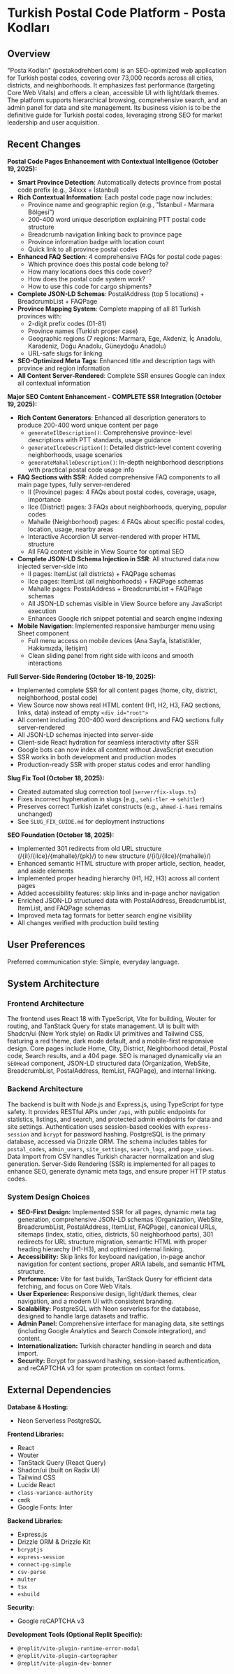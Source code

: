 # Turkish Postal Code Platform - Posta Kodları

## Overview

"Posta Kodları" (postakodrehberi.com) is an SEO-optimized web application for Turkish postal codes, covering over 73,000 records across all cities, districts, and neighborhoods. It emphasizes fast performance (targeting Core Web Vitals) and offers a clean, accessible UI with light/dark themes. The platform supports hierarchical browsing, comprehensive search, and an admin panel for data and site management. Its business vision is to be the definitive guide for Turkish postal codes, leveraging strong SEO for market leadership and user acquisition.

## Recent Changes

**Postal Code Pages Enhancement with Contextual Intelligence (October 19, 2025):**
- **Smart Province Detection**: Automatically detects province from postal code prefix (e.g., 34xxx = İstanbul)
- **Rich Contextual Information**: Each postal code page now includes:
  - Province name and geographic region (e.g., "İstanbul - Marmara Bölgesi")
  - 200-400 word unique description explaining PTT postal code structure
  - Breadcrumb navigation linking back to province page
  - Province information badge with location count
  - Quick link to all province postal codes
- **Enhanced FAQ Section**: 4 comprehensive FAQs for postal code pages:
  - Which province does this postal code belong to?
  - How many locations does this code cover?
  - How does the postal code system work?
  - How to use this code for cargo shipments?
- **Complete JSON-LD Schemas**: PostalAddress (top 5 locations) + BreadcrumbList + FAQPage
- **Province Mapping System**: Complete mapping of all 81 Turkish provinces with:
  - 2-digit prefix codes (01-81)
  - Province names (Turkish proper case)
  - Geographic regions (7 regions: Marmara, Ege, Akdeniz, İç Anadolu, Karadeniz, Doğu Anadolu, Güneydoğu Anadolu)
  - URL-safe slugs for linking
- **SEO-Optimized Meta Tags**: Enhanced title and description tags with province and region information
- **All Content Server-Rendered**: Complete SSR ensures Google can index all contextual information

**Major SEO Content Enhancement - COMPLETE SSR Integration (October 19, 2025):**
- **Rich Content Generators**: Enhanced all description generators to produce 200-400 word unique content per page
  - `generateIlDescription()`: Comprehensive province-level descriptions with PTT standards, usage guidance
  - `generateIlceDescription()`: Detailed district-level content covering neighborhoods, usage scenarios
  - `generateMahalleDescription()`: In-depth neighborhood descriptions with practical postal code usage info
- **FAQ Sections with SSR**: Added comprehensive FAQ components to all main page types, fully server-rendered
  - Il (Province) pages: 4 FAQs about postal codes, coverage, usage, importance
  - Ilce (District) pages: 3 FAQs about neighborhoods, querying, popular codes
  - Mahalle (Neighborhood) pages: 4 FAQs about specific postal codes, location, usage, nearby areas
  - Interactive Accordion UI server-rendered with proper HTML structure
  - All FAQ content visible in View Source for optimal SEO
- **Complete JSON-LD Schema Injection in SSR**: All structured data now injected server-side into <head>
  - Il pages: ItemList (all districts) + FAQPage schemas
  - Ilce pages: ItemList (all neighborhoods) + FAQPage schemas
  - Mahalle pages: PostalAddress + BreadcrumbList + FAQPage schemas
  - All JSON-LD schemas visible in View Source before any JavaScript execution
  - Enhances Google rich snippet potential and search engine indexing
- **Mobile Navigation**: Implemented responsive hamburger menu using Sheet component
  - Full menu access on mobile devices (Ana Sayfa, İstatistikler, Hakkımızda, İletişim)
  - Clean sliding panel from right side with icons and smooth interactions

**Full Server-Side Rendering (October 18-19, 2025):**
- Implemented complete SSR for all content pages (home, city, district, neighborhood, postal code)
- View Source now shows real HTML content (H1, H2, H3, FAQ sections, links, data) instead of empty `<div id="root">`
- All content including 200-400 word descriptions and FAQ sections fully server-rendered
- All JSON-LD schemas injected into <head> server-side
- Client-side React hydration for seamless interactivity after SSR
- Google bots can now index all content without JavaScript execution
- SSR works in both development and production modes
- Production-ready SSR with proper status codes and error handling

**Slug Fix Tool (October 18, 2025):**
- Created automated slug correction tool (`server/fix-slugs.ts`)
- Fixes incorrect hyphenation in slugs (e.g., `sehi-tler` → `sehitler`)
- Preserves correct Turkish izafet constructs (e.g., `ahmed-i-hani` remains unchanged)
- See `SLUG_FIX_GUIDE.md` for deployment instructions

**SEO Foundation (October 18, 2025):**
- Implemented 301 redirects from old URL structure (/{il}/{ilce}/{mahalle}/{pk}/) to new structure (/{il}/{ilce}/{mahalle}/)
- Enhanced semantic HTML structure with proper article, section, header, and aside elements
- Implemented proper heading hierarchy (H1, H2, H3) across all content pages
- Added accessibility features: skip links and in-page anchor navigation
- Enriched JSON-LD structured data with PostalAddress, BreadcrumbList, ItemList, and FAQPage schemas
- Improved meta tag formats for better search engine visibility
- All changes verified with production build testing

## User Preferences

Preferred communication style: Simple, everyday language.

## System Architecture

### Frontend Architecture

The frontend uses React 18 with TypeScript, Vite for building, Wouter for routing, and TanStack Query for state management. UI is built with Shadcn/ui (New York style) on Radix UI primitives and Tailwind CSS, featuring a red theme, dark mode default, and a mobile-first responsive design. Core pages include Home, City, District, Neighborhood detail, Postal code, Search results, and a 404 page. SEO is managed dynamically via an `SEOHead` component, JSON-LD structured data (Organization, WebSite, BreadcrumbList, PostalAddress, ItemList, FAQPage), and internal linking.

### Backend Architecture

The backend is built with Node.js and Express.js, using TypeScript for type safety. It provides RESTful APIs under `/api`, with public endpoints for statistics, listings, and search, and protected admin endpoints for data and site settings. Authentication uses session-based cookies with `express-session` and `bcrypt` for password hashing. PostgreSQL is the primary database, accessed via Drizzle ORM. The schema includes tables for `postal_codes`, `admin_users`, `site_settings`, `search_logs`, and `page_views`. Data import from CSV handles Turkish character normalization and slug generation. Server-Side Rendering (SSR) is implemented for all pages to enhance SEO, generate dynamic meta tags, and ensure proper HTTP status codes.

### System Design Choices

- **SEO-First Design:** Implemented SSR for all pages, dynamic meta tag generation, comprehensive JSON-LD schemas (Organization, WebSite, BreadcrumbList, PostalAddress, ItemList, FAQPage), canonical URLs, sitemaps (index, static, cities, districts, 50 neighborhood parts), 301 redirects for URL structure migration, semantic HTML with proper heading hierarchy (H1-H3), and optimized internal linking.
- **Accessibility:** Skip links for keyboard navigation, in-page anchor navigation for content sections, proper ARIA labels, and semantic HTML structure.
- **Performance:** Vite for fast builds, TanStack Query for efficient data fetching, and focus on Core Web Vitals.
- **User Experience:** Responsive design, light/dark themes, clear navigation, and a modern UI with consistent branding.
- **Scalability:** PostgreSQL with Neon serverless for the database, designed to handle large datasets and traffic.
- **Admin Panel:** Comprehensive interface for managing data, site settings (including Google Analytics and Search Console integration), and content.
- **Internationalization:** Turkish character handling in search and data import.
- **Security:** Bcrypt for password hashing, session-based authentication, and reCAPTCHA v3 for spam protection on contact forms.

## External Dependencies

**Database & Hosting:**
- Neon Serverless PostgreSQL

**Frontend Libraries:**
- React
- Wouter
- TanStack Query (React Query)
- Shadcn/ui (built on Radix UI)
- Tailwind CSS
- Lucide React
- `class-variance-authority`
- `cmdk`
- Google Fonts: Inter

**Backend Libraries:**
- Express.js
- Drizzle ORM & Drizzle Kit
- `bcryptjs`
- `express-session`
- `connect-pg-simple`
- `csv-parse`
- `multer`
- `tsx`
- `esbuild`

**Security:**
- Google reCAPTCHA v3

**Development Tools (Optional Replit Specific):**
- `@replit/vite-plugin-runtime-error-modal`
- `@replit/vite-plugin-cartographer`
- `@replit/vite-plugin-dev-banner`